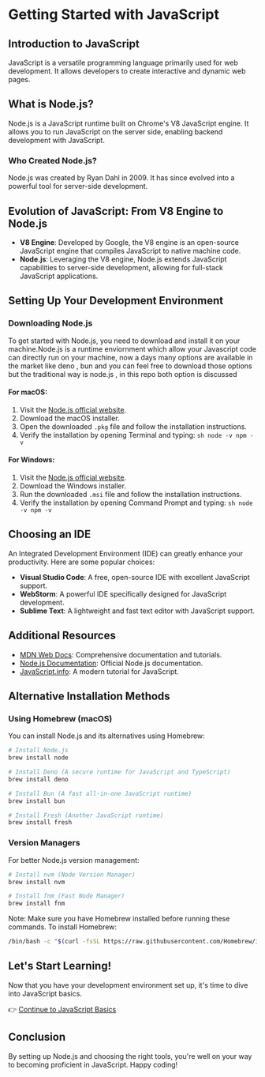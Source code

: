 # Getting Started with JavaScript

## Introduction to JavaScript
JavaScript is a versatile programming language primarily used for web development. It allows developers to create interactive and dynamic web pages.

## What is Node.js?
Node.js is a JavaScript runtime built on Chrome's V8 JavaScript engine. It allows you to run JavaScript on the server side, enabling backend development with JavaScript.

### Who Created Node.js?
Node.js was created by Ryan Dahl in 2009. It has since evolved into a powerful tool for server-side development.

## Evolution of JavaScript: From V8 Engine to Node.js
- **V8 Engine**: Developed by Google, the V8 engine is an open-source JavaScript engine that compiles JavaScript to native machine code.
- **Node.js**: Leveraging the V8 engine, Node.js extends JavaScript capabilities to server-side development, allowing for full-stack JavaScript applications.

## Setting Up Your Development Environment

### Downloading Node.js
To get started with Node.js, you need to download and install it on your machine.Node.js is a runtime enviornment which allow your Javascript code can directly run on your machine, now a days many options are available in the market like deno , bun and you can feel free to download those options 
but the traditional way is node.js , in this repo both option is discussed

#### For macOS:
1. Visit the [Node.js official website](https://nodejs.org/).
2. Download the macOS installer.
3. Open the downloaded `.pkg` file and follow the installation instructions.
4. Verify the installation by opening Terminal and typing:
                   ```sh
                   node -v
                   npm -v
                   ```

#### For Windows:
1. Visit the [Node.js official website](https://nodejs.org/).
2. Download the Windows installer.
3. Run the downloaded `.msi` file and follow the installation instructions.
4. Verify the installation by opening Command Prompt and typing:
                   ```sh
                   node -v
                   npm -v
                   ```

## Choosing an IDE
An Integrated Development Environment (IDE) can greatly enhance your productivity. Here are some popular choices:
- **Visual Studio Code**: A free, open-source IDE with excellent JavaScript support.
- **WebStorm**: A powerful IDE specifically designed for JavaScript development.
- **Sublime Text**: A lightweight and fast text editor with JavaScript support.

## Additional Resources
- [MDN Web Docs](https://developer.mozilla.org/en-US/docs/Web/JavaScript): Comprehensive documentation and tutorials.
- [Node.js Documentation](https://nodejs.org/en/docs/): Official Node.js documentation.
- [JavaScript.info](https://javascript.info/): A modern tutorial for JavaScript.

## Alternative Installation Methods

### Using Homebrew (macOS)
You can install Node.js and its alternatives using Homebrew:

```sh
# Install Node.js
brew install node

# Install Deno (A secure runtime for JavaScript and TypeScript)
brew install deno

# Install Bun (A fast all-in-one JavaScript runtime)
brew install bun

# Install Fresh (Another JavaScript runtime)
brew install fresh
```

### Version Managers
For better Node.js version management:

```sh
# Install nvm (Node Version Manager)
brew install nvm

# Install fnm (Fast Node Manager)
brew install fnm
```

Note: Make sure you have Homebrew installed before running these commands. To install Homebrew:
```sh
/bin/bash -c "$(curl -fsSL https://raw.githubusercontent.com/Homebrew/install/HEAD/install.sh)"
```

## Let's Start Learning!
Now that you have your development environment set up, it's time to dive into JavaScript basics. 

👉 [Continue to JavaScript Basics](./01_Basics/)

## Conclusion
By setting up Node.js and choosing the right tools, you're well on your way to becoming proficient in JavaScript. Happy coding!

